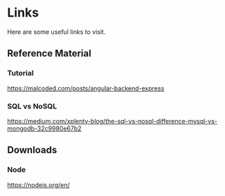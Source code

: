 # Links
Here are some useful links to visit.

## Reference Material
### Tutorial
https://malcoded.com/posts/angular-backend-express

### SQL vs NoSQL
https://medium.com/xplenty-blog/the-sql-vs-nosql-difference-mysql-vs-mongodb-32c9980e67b2

## Downloads
### Node
https://nodejs.org/en/
